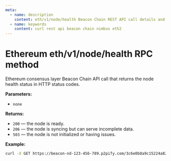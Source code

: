 ```yaml
---
meta:
  - name: description
    content: eth/v1/node/health Beacon Chain REST API call details and examples.
  - name: keywords
    content: curl rest api beacon chain nimbus eth2
---
```


# Ethereum eth/v1/node/health RPC method

Ethereum consensus layer Beacon Chain API call that returns the node health status in HTTP status codes.

**Parameters:**

* `none`

**Returns:**

* `200` — the node is ready.
* `206` — the node is syncing but can serve incomplete data.
* `503` — the node is not initialized or having issues.

**Example:**

``` sh
curl -X GET https://beacon-nd-123-456-789.p2pify.com/3c6e0b8a9c15224a8228b9a98ca1531d/eth/v1/node/health
```
